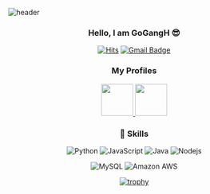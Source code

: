 ![header](https://capsule-render.vercel.app/api?type=waving&color=auto&text=Hello)
<div align=center>
  
### Hello, I am GoGangH 😎

[![Hits](https://hits.seeyoufarm.com/api/count/incr/badge.svg?url=https%3A%2F%2Fgithub.com%2FGoGangH)](https://hits.seeyoufarm.com)
[![Gmail Badge](https://img.shields.io/badge/Gmail-d14836?style=flat-square&logo=Gmail&logoColor=white&link=mailto:singun11@gmail.com)](mailto:zlzn1020@gmail.com)
  
### My Profiles

<a href="https://programmers.co.kr/pr/rhrkd1020">
	<img src="https://github.com/musseuk/musseuk/blob/main/programmers.png" width="64" height="64">
</a>
<a href="https://www.instagram.com/go_gangh/">
	<img src="https://github.com/musseuk/musseuk/blob/main/instagram.png" width="64" height="64">
</a>
  
### 🚀 Skills 

![Python](https://img.shields.io/badge/-Python-black?style=flat-square&logo=Python)
![JavaScript](https://img.shields.io/badge/-JavaScript-black?style=flat-square&logo=javascript)
![Java](https://img.shields.io/badge/-java-E34A86?style=flat-square&logo=java)
![Nodejs](https://img.shields.io/badge/-Nodejs-black?style=flat-square&logo=Node.js)

![MySQL](https://img.shields.io/badge/-MySQL-black?style=flat-square&logo=mysql)
![Amazon AWS](https://img.shields.io/badge/Amazon%20AWS-232F3E?style=flat-square&logo=amazon-aws)

[![trophy](https://github-profile-trophy.vercel.app/?username=GoGangH&theme=onedark&row=1)](https://github.com/ryo-ma/github-profile-trophy)
  
</div>
